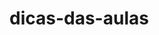 # dicas-das-aulas
<!-- SSEU COMENTÁRIO AQUI --!>
<!-- como colocar comentários
<!--  - COMO CRIAR TÍTULOS--!>
<!--  1- COLOCANDO(<h1)
<!-- #TÍTULO--!> 
